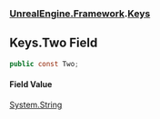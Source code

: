 ### [UnrealEngine.Framework](./UnrealEngine-Framework.md 'UnrealEngine.Framework').[Keys](./Keys.md 'UnrealEngine.Framework.Keys')
## Keys.Two Field
  
```csharp
public const Two;
```
#### Field Value
[System.String](https://docs.microsoft.com/en-us/dotnet/api/System.String 'System.String')  
